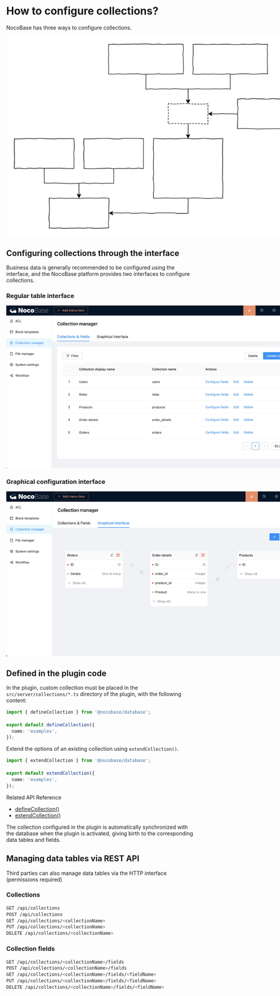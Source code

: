 # How to configure collections?

NocoBase has three ways to configure collections.

<img src="./cm.svg" style="max-width: 800px;" />

## Configuring collections through the interface

Business data is generally recommended to be configured using the interface, and the NocoBase platform provides two interfaces to configure collections.

### Regular table interface

<img src="./table.jpg" style="max-width: 800px;" />

### Graphical configuration interface

<img src="./graph.jpg" style="max-width: 800px;" />

## Defined in the plugin code

In the plugin, custom collection must be placed in the `src/server/collections/*.ts` directory of the plugin, with the following content:

```ts
import { defineCollection } from '@nocobase/database';

export default defineCollection({
  name: 'examples',
});
```

Extend the options of an existing collection using `extendCollection()`.

```ts
import { extendCollection } from '@nocobase/database';

export default extendCollection({
  name: 'examples',
});
```

Related API Reference

- [defineCollection()](/api/database#definecollection)
- [extendCollection()](/api/database#extendcollection)

The collection configured in the plugin is automatically synchronized with the database when the plugin is activated, giving birth to the corresponding data tables and fields.

## Managing data tables via REST API

Third parties can also manage data tables via the HTTP interface (permissions required)

### Collections

```bash
GET /api/collections
POST /api/collections
GET /api/collections/<collectionName>
PUT /api/collections/<collectionName>
DELETE /api/collections/<collectionName>
```

### Collection fields

```bash
GET /api/collections/<collectionName>/fields
POST /api/collections/<collectionName>/fields
GET /api/collections/<collectionName>/fields/<fieldName>
PUT /api/collections/<collectionName>/fields/<fieldName>
DELETE /api/collections/<collectionName>/fields/<fieldName>
```
